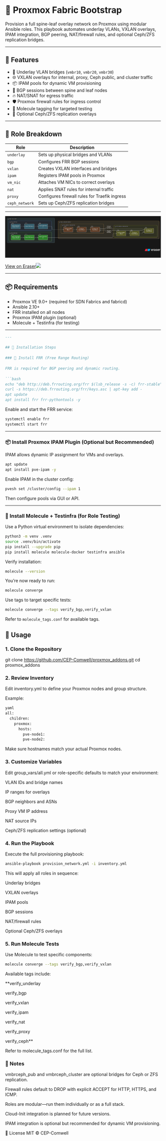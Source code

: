 # 🚀 Proxmox Fabric Bootstrap

Provision a full spine-leaf overlay network on Proxmox using modular Ansible roles. This playbook automates underlay VLANs, VXLAN overlays, IPAM integration, BGP peering, NAT/firewall rules, and optional Ceph/ZFS replication bridges.

---

## 🧰 Features

- 🔌 Underlay VLAN bridges (`vmbr10`, `vmbr20`, `vmbr30`)
- 🌐 VXLAN overlays for internal, proxy, Ceph public, and cluster traffic
- 📦 IPAM pools for dynamic VM provisioning
- 🧭 BGP sessions between spine and leaf nodes
- 🔥 NAT/SNAT for egress traffic
- 🛡️ Proxmox firewall rules for ingress control
- 🧪 Molecule tagging for targeted testing
- 🧬 Optional Ceph/ZFS replication overlays

---

## 📁 Role Breakdown

| Role            | Description                                      |
|-----------------|--------------------------------------------------|
| `underlay`      | Sets up physical bridges and VLANs               |
| `bgp`           | Configures FRR BGP sessions                      |
| `vxlan`         | Creates VXLAN interfaces and bridges             |
| `ipam`          | Registers IPAM pools in Proxmox                  |
| `vm_nic`        | Attaches VM NICs to correct overlays             |
| `nat`           | Applies SNAT rules for internal traffic          |
| `proxy`         | Configures firewall rules for Traefik ingress    |
| `ceph_network`  | Sets up Ceph/ZFS replication bridges             |

---
![alt text](image.png)

[View on Eraser![](https://app.eraser.io/workspace/p8tk5YAidr4AzpPcqNX2/preview)](https://app.eraser.io/workspace/p8tk5YAidr4AzpPcqNX2)

---

## 📦 Requirements

- Proxmox VE 9.0+ (required for SDN Fabrics and fabricd)
- Ansible 2.10+
- FRR installed on all nodes
- Proxmox IPAM plugin (optional)
- Molecule + Testinfra (for testing)

---

```markdown
---

## 🔧 Installation Steps

### 🧭 Install FRR (Free Range Routing)

FRR is required for BGP peering and dynamic routing.

```bash
echo "deb http://deb.frrouting.org/frr $(lsb_release -s -c) frr-stable" | tee /etc/apt/sources.list.d/frr.list
curl -s https://deb.frrouting.org/frr/keys.asc | apt-key add -
apt update
apt install frr frr-pythontools -y
```

Enable and start the FRR service:

```bash
systemctl enable frr
systemctl start frr
```

---

### 📦 Install Proxmox IPAM Plugin (Optional but Recommended)

IPAM allows dynamic IP assignment for VMs and overlays.

```bash
apt update
apt install pve-ipam -y
```

Enable IPAM in the cluster config:

```bash
pvesh set /cluster/config --ipam 1
```

Then configure pools via GUI or API.

---

### 🧪 Install Molecule + Testinfra (for Role Testing)

Use a Python virtual environment to isolate dependencies:

```bash
python3 -m venv .venv
source .venv/bin/activate
pip install --upgrade pip
pip install molecule molecule-docker testinfra ansible
```

Verify installation:

```bash
molecule --version
```

You’re now ready to run:

```bash
molecule converge
```

Use tags to target specific tests:

```bash
molecule converge --tags verify_bgp,verify_vxlan
```

Refer to `molecule_tags.conf` for available tags.

## 🚀 Usage

### 1. Clone the Repository

git clone https://github.com/CEP-Comwell/proxmox_addons.git
cd proxmox_addons

### 2. Review Inventory
Edit inventory.yml to define your Proxmox nodes and group structure.

Example:
```bash
yaml
all:
  children:
    proxmox:
      hosts:
        pve-node1:
        pve-node2:
```
Make sure hostnames match your actual Proxmox nodes.

### 3. Customize Variables
Edit group_vars/all.yml or role-specific defaults to match your environment:

VLAN IDs and bridge names

IP ranges for overlays

BGP neighbors and ASNs

Proxy VM IP address

NAT source IPs

Ceph/ZFS replication settings (optional)

### 4. Run the Playbook
Execute the full provisioning playbook:

```bash
ansible-playbook provision_network.yml -i inventory.yml
```

This will apply all roles in sequence:

Underlay bridges

VXLAN overlays

IPAM pools

BGP sessions

NAT/firewall rules

Optional Ceph/ZFS overlays

### 5. Run Molecule Tests
Use Molecule to test specific components:

```bash
molecule converge --tags verify_bgp,verify_vxlan
```
Available tags include:

**verify_underlay

verify_bgp

verify_vxlan

verify_ipam

verify_nat

verify_proxy

verify_ceph**

Refer to molecule_tags.conf for the full list.

### 🧠 Notes
vmbrceph_pub and vmbrceph_cluster are optional bridges for Ceph or ZFS replication.

Firewall rules default to DROP with explicit ACCEPT for HTTP, HTTPS, and ICMP.

Roles are modular—run them individually or as a full stack.

Cloud-Init integration is planned for future versions.

IPAM integration is optional but recommended for dynamic VM provisioning.

📜 License
MIT © CEP-Comwell